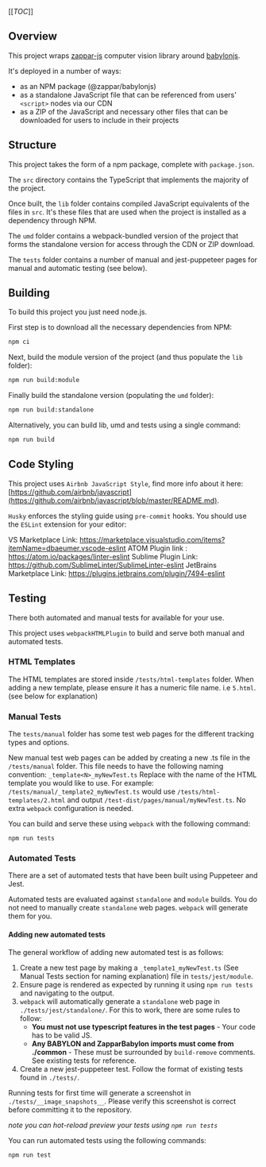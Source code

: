 [[_TOC_]]

## Overview

This project wraps [zappar-js](https://repos.zappar.com/vision/zappar-js) computer vision library around [babylonjs](https://github.com/BabylonJS/Babylon.js).

It's deployed in a number of ways:

- as an NPM package (@zappar/babylonjs)
- as a standalone JavaScript file that can be referenced from users' `<script>` nodes via our CDN
- as a ZIP of the JavaScript and necessary other files that can be downloaded for users to include in their projects

## Structure

This project takes the form of a npm package, complete with `package.json`.

The `src` directory contains the TypeScript that implements the majority of the project.

Once built, the `lib` folder contains compiled JavaScript equivalents of the files in `src`. It's these files that are used when the project is installed as a dependency through NPM.

The `umd` folder contains a webpack-bundled version of the project that forms the standalone version for access through the CDN or ZIP download.

The `tests` folder contains a number of manual and jest-puppeteer pages for manual and automatic testing (see below).

## Building

To build this project you just need node.js.

First step is to download all the necessary dependencies from NPM:

```bash
npm ci
```

Next, build the module version of the project (and thus populate the `lib` folder):

```bash
npm run build:module
```

Finally build the standalone version (populating the `umd` folder):

```bash
npm run build:standalone
```

Alternatively, you can build lib, umd and tests using a single command:

```bash
npm run build
```

## Code Styling

This project uses `Airbnb JavaScript Style`, find more info about it here: [https://github.com/airbnb/javascript](https://github.com/airbnb/javascript/blob/master/README.md).

`Husky` enforces the styling guide using `pre-commit` hooks. You should use the `ESLint` extension for your editor:

VS Marketplace Link: <https://marketplace.visualstudio.com/items?itemName=dbaeumer.vscode-eslint>
ATOM Plugin link : <https://atom.io/packages/linter-eslint>
Sublime Plugin Link: <https://github.com/SublimeLinter/SublimeLinter-eslint>
JetBrains Marketplace Link: <https://plugins.jetbrains.com/plugin/7494-eslint>

## Testing

There both automated and manual tests for available for your use.

This project uses `webpackHTMLPlugin` to build and serve both manual and automated tests.

### HTML Templates

The HTML templates are stored inside `/tests/html-templates` folder.
When adding a new template, please ensure it has a numeric file name. i.e `5.html`. (see below for explanation)

### Manual Tests

The `tests/manual` folder has some test web pages for the different tracking types and options.

New manual test web pages can be added by creating a new .ts file in the `/tests/manual` folder. This file needs to have the following naming convention:
`_template<N>_myNewTest.ts` Replace <N> with the name of the HTML template you would like to use. For example:
`/tests/manual/_template2_myNewTest.ts` would use `/tests/html-templates/2.html` and output `/test-dist/pages/manual/myNewTest.ts`. No extra `webpack` configuration is needed.

You can build and serve these using `webpack` with the following command:

```
npm run tests
```

### Automated Tests

There are a set of automated tests that have been built using Puppeteer and Jest.

Automated tests are evaluated against `standalone` and `module` builds. You do not need to manually create `standalone` web pages. `webpack` will generate them for you.

#### Adding new automated tests

The general workflow of adding new automated test is as follows:

1. Create a new test page by making a `_template1_myNewTest.ts` (See Manual Tests section for naming explanation) file in `tests/jest/module`.
2. Ensure page is rendered as expected by running it using `npm run tests` and navigating to the output.
3. `webpack` will automatically generate a `standalone` web page in `./tests/jest/standalone/`. For this to work, there are some rules to follow:
    - **You must not use typescript features in the test pages** - Your code has to be valid JS.
    - **Any BABYLON and ZapparBabylon imports must come from ./common** - These must be surrounded by `build-remove` comments. See existing tests for reference.
4. Create a new jest-puppeteer test. Follow the format of existing tests found in `./tests/`.

Running tests for first time will generate a screenshot in `./tests/__image_snapshots__`. Please verify this screenshot is correct before committing it to the repository.

*note you can hot-reload preview your tests using `npm run tests`*

You can run automated tests using the following commands:

```bash
npm run test
```


